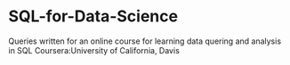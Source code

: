 # SQL-for-Data-Science
Queries written for an online course for learning data quering and analysis in SQL 
Coursera:University of California, Davis
